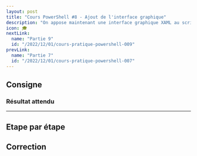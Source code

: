 ```yaml
---
layout: post
title: "Cours PowerShell #8 - Ajout de l'interface graphique"
description: "On appose maintenant une interface graphique XAML au script PowerShell et on adapte le script existant pour convenir à ce changement"
icon: 🎓
nextLink:
  name: "Partie 9"
  id: "/2022/12/01/cours-pratique-powershell-009"
prevLink:
  name: "Partie 7"
  id: "/2022/12/01/cours-pratique-powershell-007"
---
```


## Consigne

### Résultat attendu

---

## Etape par étape

## Correction

```powershell

```
